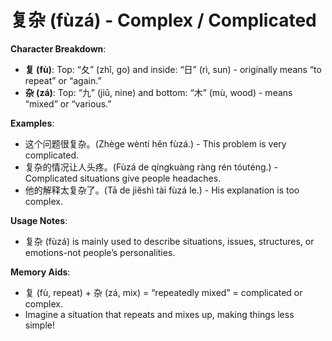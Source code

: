 # **复杂 (fùzá) - Complex / Complicated**

**Character Breakdown**:  
- **复 (fù)**: Top: “夂” (zhǐ, go) and inside: “日” (rì, sun) - originally means “to repeat” or “again.”  
- **杂 (zá)**: Top: “九” (jiǔ, nine) and bottom: “木” (mù, wood) - means “mixed” or “various.”

**Examples**:  
- 这个问题很复杂。(Zhège wèntí hěn fùzá.) - This problem is very complicated.  
- 复杂的情况让人头疼。(Fùzá de qíngkuàng ràng rén tóuténg.) - Complicated situations give people headaches.  
- 他的解释太复杂了。(Tā de jiěshì tài fùzá le.) - His explanation is too complex.

**Usage Notes**:  
- 复杂 (fùzá) is mainly used to describe situations, issues, structures, or emotions-not people’s personalities.

**Memory Aids**:  
- 复 (fù, repeat) + 杂 (zá, mix) = “repeatedly mixed” = complicated or complex.  
- Imagine a situation that repeats and mixes up, making things less simple!